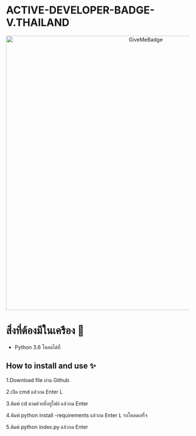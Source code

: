 # ACTIVE-DEVELOPER-BADGE-V.THAILAND
<p align="center">
  <img alt="GiveMeBadge" src="https://cdn.discordapp.com/attachments/1025663954036469785/1051227855322882089/LED.png" width="750px">
</p>

# สิ่งที่ต้องมีในเครือง 🧾
- Python 3.6 โหลดได้ที่ 

## How to install and use ✨
1.Download file ผ่าน Github

2.เปิด cmd แล้วกด Enter
L 

3.พิมพ์ cd ตามด้วยที่อยู่ไฟล์ แล้วกด Enter

4.พิมพ์ python install -requirements แล้วกด Enter
L รอโหลดเสร็จ

5.พิมพ์ python index.py แล้วกด Enter
